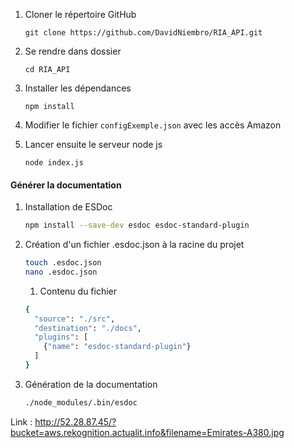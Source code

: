 1. Cloner le répertoire GitHub 

   ```
   git clone https://github.com/DavidNiembro/RIA_API.git
   ```

2. Se rendre dans dossier 

   ```
   cd RIA_API
   ```

3. Installer les dépendances

   ```
   npm install 
   ```

4. Modifier le fichier `configExemple.json` avec les accès Amazon 

5. Lancer ensuite le serveur node js

   ```
   node index.js
   ```



#### Générer la documentation 

1. Installation de ESDoc 

   ```bash
   npm install --save-dev esdoc esdoc-standard-plugin
   ```

2. Création d'un fichier .esdoc.json à la racine du projet

   ```bash
   touch .esdoc.json 
   nano .esdoc.json 
   ```

   1. Contenu du fichier 

   ```bash
   {
     "source": "./src",
     "destination": "./docs",
     "plugins": [
       {"name": "esdoc-standard-plugin"}
     ]
   }
   ```

3. Génération de la documentation 

   ```bash
   ./node_modules/.bin/esdoc
   ```

Link : http://52.28.87.45/?bucket=aws.rekognition.actualit.info&filename=Emirates-A380.jpg